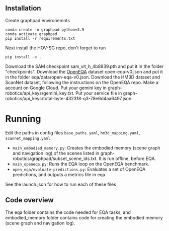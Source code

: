 ## Installation
Create graphpad environemnts
```
conda create -n graphpad python=3.9
conda activate graphpad
pip install -r requirements.txt
```
Next install the HOV-SG repo, don't forget to run
```
pip install -e .
```
Download the SAM checkpoint sam_vit_h_4b8939.pth and put it in the folder "checkpoints".
Download the [OpenEQA](https://github.com/facebookresearch/open-eqa/tree/main) dataset open-eqa-v0.json and put it in the folder eqa/data/open-eqa-v0.json. 
Download the HM3D dataset and ScanNet dataset, following the instructions on the OpenEQA repo. 
Make a account on Google Cloud. Put your gemini key in graph-robotics/api_keys/gemini_key.txt. Put your service file in graph-robotics/api_keys/total-byte-432318-q3-78e6d4aa6497.json. 
# Running
Edit the paths in config files `base_paths.yaml`, `hm3d_mapping.yaml`,  `scannet_mapping.yaml`. 

- `main_embodied_memory.py`: Creates the embodied memory (scene graph and navigation log) of the scenes listed in graph-robotics/graphpad/subset_scene_ids.txt. It is run offline, before EQA.
- `main_openeqa.py`: Runs the EQA loop on the OpenEQA benchmark.
- `open_eqa/evaluate-predictions.py`: Evaluates a set of OpenEQA predictions, and outputs a metrics file in eqa

See the launch.json for how to run each of these files
## Code overview
The eqa folder contains the code needed for EQA tasks, and embodied_memory folder contains code for creating the embodied memory (scene graph and navigation log).